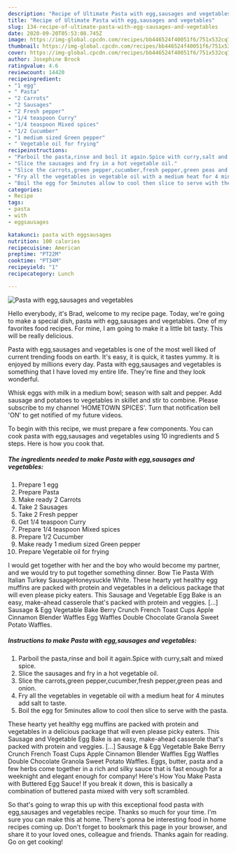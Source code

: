 ```yaml
---
description: "Recipe of Ultimate Pasta with egg,sausages and vegetables"
title: "Recipe of Ultimate Pasta with egg,sausages and vegetables"
slug: 134-recipe-of-ultimate-pasta-with-egg-sausages-and-vegetables
date: 2020-09-20T05:53:08.745Z
image: https://img-global.cpcdn.com/recipes/bb446524f40051f6/751x532cq70/pasta-with-eggsausages-and-vegetables-recipe-main-photo.jpg
thumbnail: https://img-global.cpcdn.com/recipes/bb446524f40051f6/751x532cq70/pasta-with-eggsausages-and-vegetables-recipe-main-photo.jpg
cover: https://img-global.cpcdn.com/recipes/bb446524f40051f6/751x532cq70/pasta-with-eggsausages-and-vegetables-recipe-main-photo.jpg
author: Josephine Brock
ratingvalue: 4.6
reviewcount: 14420
recipeingredient:
- "1 egg"
- " Pasta"
- "2 Carrots"
- "2 Sausages"
- "2 Fresh pepper"
- "1/4 teaspoon Curry"
- "1/4 teaspoon Mixed spices"
- "1/2 Cucumber"
- "1 medium sized Green pepper"
- " Vegetable oil for frying"
recipeinstructions:
- "Parboil the pasta,rinse and boil it again.Spice with curry,salt and mixed spice."
- "Slice the sausages and fry in a hot vegetable oil."
- "Slice the carrots,green pepper,cucumber,fresh pepper,green peas and onion."
- "Fry all the vegetables in vegetable oil with a medium heat for 4 minutes add salt to taste."
- "Boil the egg for 5minutes allow to cool then slice to serve with the pasta."
categories:
- Recipe
tags:
- pasta
- with
- eggsausages

katakunci: pasta with eggsausages 
nutrition: 100 calories
recipecuisine: American
preptime: "PT22M"
cooktime: "PT34M"
recipeyield: "1"
recipecategory: Lunch

---
```



![Pasta with egg,sausages and vegetables](https://img-global.cpcdn.com/recipes/bb446524f40051f6/751x532cq70/pasta-with-eggsausages-and-vegetables-recipe-main-photo.jpg)

Hello everybody, it's Brad, welcome to my recipe page. Today, we're going to make a special dish, pasta with egg,sausages and vegetables. One of my favorites food recipes. For mine, I am going to make it a little bit tasty. This will be really delicious.

Pasta with egg,sausages and vegetables is one of the most well liked of current trending foods on earth. It's easy, it is quick, it tastes yummy. It is enjoyed by millions every day. Pasta with egg,sausages and vegetables is something that I have loved my entire life. They're fine and they look wonderful.

Whisk eggs with milk in a medium bowl; season with salt and pepper. Add sausage and potatoes to vegetables in skillet and stir to combine. Please subscribe to my channel &#39;HOMETOWN SPICES&#39;. Turn that notification bell &#39;ON&#39; to get notified of my future videos.


To begin with this recipe, we must prepare a few components. You can cook pasta with egg,sausages and vegetables using 10 ingredients and 5 steps. Here is how you cook that.

<!--inarticleads1-->

##### The ingredients needed to make Pasta with egg,sausages and vegetables:

1. Prepare 1 egg
1. Prepare  Pasta
1. Make ready 2 Carrots
1. Take 2 Sausages
1. Take 2 Fresh pepper
1. Get 1/4 teaspoon Curry
1. Prepare 1/4 teaspoon Mixed spices
1. Prepare 1/2 Cucumber
1. Make ready 1 medium sized Green pepper
1. Prepare  Vegetable oil for frying


I would get together with her and the boy who would become my partner, and we would try to put together something dinner. Bow Tie Pasta With Italian Turkey SausageHoneysuckle White. These hearty yet healthy egg muffins are packed with protein and vegetables in a delicious package that will even please picky eaters. This Sausage and Vegetable Egg Bake is an easy, make-ahead casserole that&#39;s packed with protein and veggies. […] Sausage &amp; Egg Vegetable Bake Berry Crunch French Toast Cups Apple Cinnamon Blender Waffles Egg Waffles Double Chocolate Granola Sweet Potato Waffles. 

<!--inarticleads2-->

##### Instructions to make Pasta with egg,sausages and vegetables:

1. Parboil the pasta,rinse and boil it again.Spice with curry,salt and mixed spice.
1. Slice the sausages and fry in a hot vegetable oil.
1. Slice the carrots,green pepper,cucumber,fresh pepper,green peas and onion.
1. Fry all the vegetables in vegetable oil with a medium heat for 4 minutes add salt to taste.
1. Boil the egg for 5minutes allow to cool then slice to serve with the pasta.


These hearty yet healthy egg muffins are packed with protein and vegetables in a delicious package that will even please picky eaters. This Sausage and Vegetable Egg Bake is an easy, make-ahead casserole that&#39;s packed with protein and veggies. […] Sausage &amp; Egg Vegetable Bake Berry Crunch French Toast Cups Apple Cinnamon Blender Waffles Egg Waffles Double Chocolate Granola Sweet Potato Waffles. Eggs, butter, pasta and a few herbs come together in a rich and silky sauce that is fast enough for a weeknight and elegant enough for company! Here&#39;s How You Make Pasta with Buttered Egg Sauce! If you break it down, this is basically a combination of buttered pasta mixed with very soft scrambled. 

So that's going to wrap this up with this exceptional food pasta with egg,sausages and vegetables recipe. Thanks so much for your time. I'm sure you can make this at home. There's gonna be interesting food in home recipes coming up. Don't forget to bookmark this page in your browser, and share it to your loved ones, colleague and friends. Thanks again for reading. Go on get cooking!

